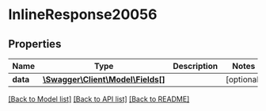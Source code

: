 # InlineResponse20056

## Properties
Name | Type | Description | Notes
------------ | ------------- | ------------- | -------------
**data** | [**\Swagger\Client\Model\Fields[]**](Fields.md) |  | [optional] 

[[Back to Model list]](../../README.md#documentation-for-models) [[Back to API list]](../../README.md#documentation-for-api-endpoints) [[Back to README]](../../README.md)

